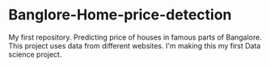 # Banglore-Home-price-detection
My first repository. Predicting price of houses in famous parts of Bangalore. This project uses data from different websites.
I'm making this my first Data science project.
